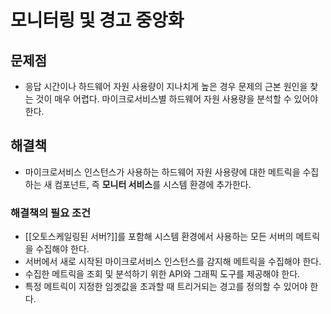 # 모니터링 및 경고 중앙화

## 문제점
- 응답 시간이나 하드웨어 자원 사용량이 지나치게 높은 경우 문제의 근본 원인을 찾는 것이 매우 어렵다. 마이크로서비스별 하드웨어 자원 사용량을 분석할 수 있어야 한다.
## 해결책
- 마이크로서비스 인스턴스가 사용하는 하드웨어 자원 사용량에 대한 메트릭을 수집하는 새 컴포넌트, 즉 **모니터 서비스**를 시스템 환경에 추가한다.
### 해결책의 필요 조건
- [[오토스케일링된 서버?]]를 포함해 시스템 환경에서 사용하는 모든 서버의 메트릭을 수집해야 한다.
- 서버에서 새로 시작된 마이크로서비스 인스턴스를 감지해 메트릭을 수집해야 한다.
- 수집한 메트릭을 조회 및 분석하기 위한 API와 그래픽 도구를 제공해야 한다.
- 특정 메트릭이 지정한 임곗값을 초과할 때 트리거되는 경고를 정의할 수 있어야 한다.